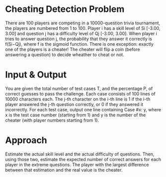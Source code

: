  <h1> Cheating Detection Problem </h1>

There are 100 players are competing in a 10000-question trivia tournament,  the players are numbered from 1 to 100. 
Player i has a skill level of Si [-3.00, 3.00] and question j has a difficulty level of Qj [-3.00, 3.00].
When player i tries to answer question j, the probability that they answer it correctly is f(Si−Qj), where f is the sigmoid function.
There is one exception: exactly one of the players is a cheater! The cheater will flip a coin (before answering a question) to decide wheather to cheat or not.

 <h1> Input & Output </h1>
You are given the total number of test cases T, and the percentage P, of correct guesses to pass the challenge.
Each case consists of 100 lines of 10000 characters each. 
The j-th character on the i-th line is 1 if the i-th player answered the j-th question correctly, or 0 if they answered it incorrectly.
For each test case, output one line containing Case #x: y, where x is the test case number (starting from 1) 
and y is the number of the cheater (with player numbers starting from 1).

 <h1> Approach </h1>
Estimate the actual skill level and the actual difficulty of questions. 
Then, using those two, estimate the expected number of correct answers for each player in the extreme questions. 
The player with the largest difference between that estimation and the real value is the cheater.
